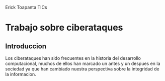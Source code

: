 Erick Toapanta
TICs
# Trabajo sobre ciberataques
## Introduccion
Los ciberataques han sido frecuentes en la historia del desarrollo computacional, muchos de ellos han marcado un antes y 
un despues en la sociedad ya que han cambiado nuestra perspectiva sobre la integridad de la informacion.